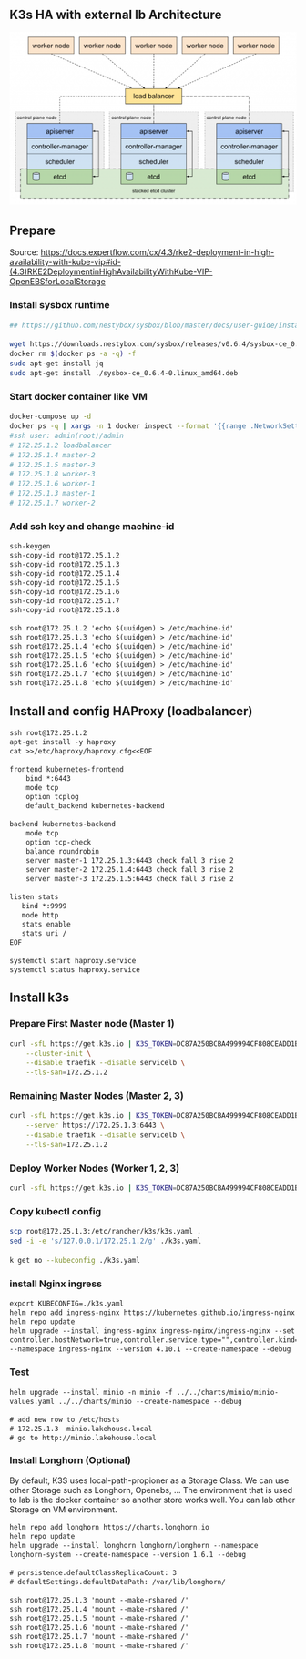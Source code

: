 ## K3s HA with external lb Architecture

![Architecture](./k3s-ha-external-lb-architecture.png)
## Prepare
Source: https://docs.expertflow.com/cx/4.3/rke2-deployment-in-high-availability-with-kube-vip#id-(4.3)RKE2DeploymentinHighAvailabilityWithKube-VIP-OpenEBSforLocalStorage

### Install sysbox runtime

```bash
## https://github.com/nestybox/sysbox/blob/master/docs/user-guide/install-package.md#installing-sysbox

wget https://downloads.nestybox.com/sysbox/releases/v0.6.4/sysbox-ce_0.6.4-0.linux_amd64.deb
docker rm $(docker ps -a -q) -f
sudo apt-get install jq
sudo apt-get install ./sysbox-ce_0.6.4-0.linux_amd64.deb
```

### Start docker container like VM

```bash
docker-compose up -d
docker ps -q | xargs -n 1 docker inspect --format '{{range .NetworkSettings.Networks}}{{.IPAddress}}{{end}} {{ .Name }}' | sed 's/ \// /'
#ssh user: admin(root)/admin
# 172.25.1.2 loadbalancer
# 172.25.1.4 master-2
# 172.25.1.5 master-3
# 172.25.1.8 worker-3
# 172.25.1.6 worker-1
# 172.25.1.3 master-1
# 172.25.1.7 worker-2
```

### Add ssh key and change machine-id
```
ssh-keygen
ssh-copy-id root@172.25.1.2
ssh-copy-id root@172.25.1.3
ssh-copy-id root@172.25.1.4
ssh-copy-id root@172.25.1.5
ssh-copy-id root@172.25.1.6
ssh-copy-id root@172.25.1.7
ssh-copy-id root@172.25.1.8 

ssh root@172.25.1.2 'echo $(uuidgen) > /etc/machine-id'
ssh root@172.25.1.3 'echo $(uuidgen) > /etc/machine-id'
ssh root@172.25.1.4 'echo $(uuidgen) > /etc/machine-id'
ssh root@172.25.1.5 'echo $(uuidgen) > /etc/machine-id'
ssh root@172.25.1.6 'echo $(uuidgen) > /etc/machine-id'
ssh root@172.25.1.7 'echo $(uuidgen) > /etc/machine-id'
ssh root@172.25.1.8 'echo $(uuidgen) > /etc/machine-id'
```


## Install and config HAProxy (loadbalancer)
```
ssh root@172.25.1.2
apt-get install -y haproxy
cat >>/etc/haproxy/haproxy.cfg<<EOF

frontend kubernetes-frontend
    bind *:6443
    mode tcp
    option tcplog
    default_backend kubernetes-backend

backend kubernetes-backend
    mode tcp
    option tcp-check
    balance roundrobin
    server master-1 172.25.1.3:6443 check fall 3 rise 2
    server master-2 172.25.1.4:6443 check fall 3 rise 2
    server master-3 172.25.1.5:6443 check fall 3 rise 2

listen stats
   bind *:9999
   mode http
   stats enable
   stats uri /
EOF

systemctl start haproxy.service
systemctl status haproxy.service
```

## Install k3s

### Prepare First Master node (Master 1)

```bash
curl -sfL https://get.k3s.io | K3S_TOKEN=DC87A250BCBA499994CF808CEADD1BCC INSTALL_K3S_VERSION=v1.29.4+k3s1 sh -s - server \
    --cluster-init \
    --disable traefik --disable servicelb \
    --tls-san=172.25.1.2
```

### Remaining Master Nodes (Master 2, 3)

```bash
curl -sfL https://get.k3s.io | K3S_TOKEN=DC87A250BCBA499994CF808CEADD1BCC INSTALL_K3S_VERSION=v1.29.4+k3s1 sh -s - server \
    --server https://172.25.1.3:6443 \
    --disable traefik --disable servicelb \
    --tls-san=172.25.1.2
```

### Deploy Worker Nodes (Worker 1, 2, 3)
```bash
curl -sfL https://get.k3s.io | K3S_TOKEN=DC87A250BCBA499994CF808CEADD1BCC INSTALL_K3S_VERSION=v1.29.4+k3s1 sh -s - agent --server https://172.25.1.2:6443
```

### Copy kubectl config

```bash
scp root@172.25.1.3:/etc/rancher/k3s/k3s.yaml .
sed -i -e 's/127.0.0.1/172.25.1.2/g' ./k3s.yaml

k get no --kubeconfig ./k3s.yaml
```

### install Nginx ingress

```
export KUBECONFIG=./k3s.yaml
helm repo add ingress-nginx https://kubernetes.github.io/ingress-nginx
helm repo update
helm upgrade --install ingress-nginx ingress-nginx/ingress-nginx --set controller.hostNetwork=true,controller.service.type="",controller.kind=DaemonSet --namespace ingress-nginx --version 4.10.1 --create-namespace --debug
```

### Test

```
helm upgrade --install minio -n minio -f ../../charts/minio/minio-values.yaml ../../charts/minio --create-namespace --debug

# add new row to /etc/hosts 
# 172.25.1.3  minio.lakehouse.local
# go to http://minio.lakehouse.local
```

### Install Longhorn (Optional)
By default, K3S uses local-path-propioner as a Storage Class.
We can use other Storage such as Longhorn, Openebs, ...
The environment that is used to lab is the docker container so another store works well. You can lab other Storage on VM environment.

```
helm repo add longhorn https://charts.longhorn.io
helm repo update
helm upgrade --install longhorn longhorn/longhorn --namespace longhorn-system --create-namespace --version 1.6.1 --debug

# persistence.defaultClassReplicaCount: 3
# defaultSettings.defaultDataPath: /var/lib/longhorn/

ssh root@172.25.1.3 'mount --make-rshared /'
ssh root@172.25.1.4 'mount --make-rshared /'
ssh root@172.25.1.5 'mount --make-rshared /'
ssh root@172.25.1.6 'mount --make-rshared /'
ssh root@172.25.1.7 'mount --make-rshared /'
ssh root@172.25.1.8 'mount --make-rshared /'
```